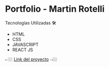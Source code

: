 # Portfolio - Martin Rotelli

Tecnologías Utilizadas 🛠️
- HTML
- CSS
- JAVASCRIPT
- REACT JS

👉🏼 [Link del proyecto](https://martinrot.github.io/Portfolio/) 👈🏼
